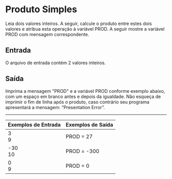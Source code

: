# Produto Simples

Leia dois valores inteiros. A seguir, calcule o produto entre estes dois valores e atribua esta operação à variável PROD. A seguir mostre a variável PROD com mensagem correspondente.   

## Entrada

O arquivo de entrada contém 2 valores inteiros.

## Saída

Imprima a mensagem "PROD" e a variável PROD conforme exemplo abaixo, com um espaço em branco antes e depois da igualdade. Não esqueça de imprimir o fim de linha após o produto, caso contrário seu programa apresentará a mensagem: “Presentation Error”.

---

| Exemplos de Entrada | Exemplos de Saída |
| :------------------ | :---------------- |
| 3 <br> 9            | PROD = 27         |
| -30 <br> 10         | PROD = -300       |
| 0 <br> 9            | PROD = 0          |
